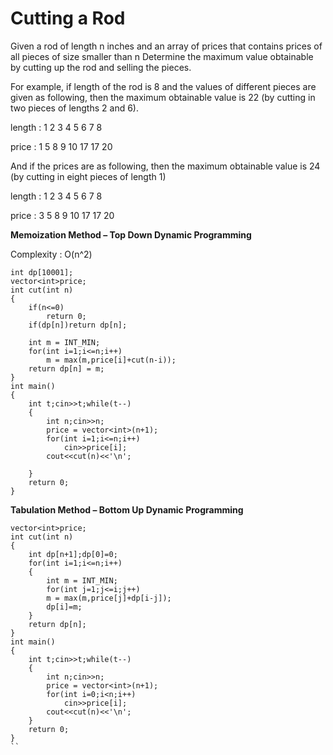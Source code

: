 # Cutting a Rod

Given a rod of length n inches and an array of prices that contains prices of all pieces of size smaller than n
Determine the maximum value obtainable by cutting up the rod and selling the pieces.

For example, if length of the rod is 8 and the values of different pieces are given as following, 
then the maximum obtainable value is 22 (by cutting in two pieces of lengths 2 and 6).
  
length  : 1   2   3   4   5   6   7   8  

price   : 1   5   8   9  10  17  17  20

And if the prices are as following, then the maximum obtainable value is 24 
(by cutting in eight pieces of length 1)
  
length  : 1   2   3   4   5   6   7   8  

price   : 3   5   8   9  10  17  17  20

  
**Memoization Method – Top Down Dynamic Programming**

Complexity : O(n^2) 

```
int dp[10001];
vector<int>price;
int cut(int n)
{
    if(n<=0)
        return 0;
    if(dp[n])return dp[n];
  
    int m = INT_MIN;
    for(int i=1;i<=n;i++)
        m = max(m,price[i]+cut(n-i));
    return dp[n] = m;
}
int main()
{
    int t;cin>>t;while(t--)
    {
        int n;cin>>n;
        price = vector<int>(n+1);
        for(int i=1;i<=n;i++)
            cin>>price[i];
        cout<<cut(n)<<'\n';

    }
    return 0;
}
```
**Tabulation Method – Bottom Up Dynamic Programming**
```
vector<int>price;
int cut(int n)
{
    int dp[n+1];dp[0]=0;
    for(int i=1;i<=n;i++)
    {
        int m = INT_MIN;
        for(int j=1;j<=i;j++)
        m = max(m,price[j]+dp[i-j]);
        dp[i]=m;
    }
    return dp[n];
}
int main()
{
    int t;cin>>t;while(t--)
    {
        int n;cin>>n;
        price = vector<int>(n+1);
        for(int i=0;i<n;i++)
            cin>>price[i];
        cout<<cut(n)<<'\n';
    }
    return 0;
}
``
